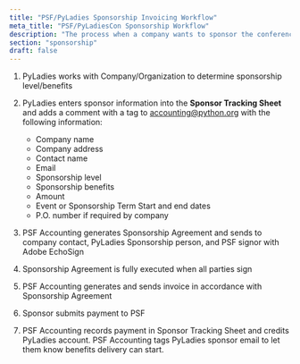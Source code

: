 ```yaml
---
title: "PSF/PyLadies Sponsorship Invoicing Workflow"
meta_title: "PSF/PyLadiesCon Sponsorship Workflow"
description: "The process when a company wants to sponsor the conference"
section: "sponsorship"
draft: false
---
```


1. PyLadies works with Company/Organization to determine sponsorship
   level/benefits
2. PyLadies enters sponsor information into the **Sponsor Tracking Sheet** and
   adds a comment with a tag to accounting@python.org with the following
   information:
    * Company name
    * Company address
    * Contact name
    * Email
    * Sponsorship level
    * Sponsorship benefits
    * Amount
    * Event or Sponsorship Term Start and end dates
    * P.O. number if required by company

3. PSF Accounting generates Sponsorship Agreement and sends to company contact,
   PyLadies Sponsorship person, and PSF signor with Adobe EchoSign
4. Sponsorship Agreement is fully executed when all parties sign
5. PSF Accounting generates and sends invoice in accordance with Sponsorship
   Agreement
6. Sponsor submits payment to PSF
7. PSF Accounting records payment in Sponsor Tracking Sheet and credits
   PyLadies account.  PSF Accounting tags PyLadies sponsor email to let them
   know benefits delivery can start.
